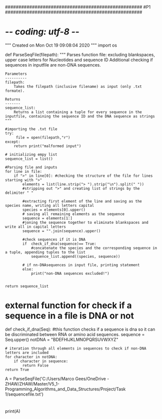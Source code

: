 ###################################################
#P1
###################################################
# -*- coding: utf-8 -*-
"""
Created on Mon Oct 19 09:08:04 2020
"""
import os
   
def ParseSeqFile(filepath):
    """
    Parses function file: excluding blankspaces, upper case letters for Nucleotides and sequence ID
    Additional checking if sequences in inputfile are non-DNA sequences.
    
    Parameters
    ----------
    filepath: 
        Takes the filepath (inclusive filename) as input (only .txt formate).
        
    Returns
    -------
    sequence_list: 
        Returns a list containing a tuple for every sequence in the inputfile, containing the sequence ID and the DNA sequence as strings
    """
    
    #importing the .txt file
    try:
         file = open(filepath,"r")
    except:
        return print("malformed input")

    # initializing empy list 
    sequence_list = list()
     
    #Parsing file and inputs
    for line in file:
        if ">" in line[0]: #checking the structure of the file for lines starting with ">"
            elements = list(line.strip("> ").strip("\n").split(" ")) 
            #stripping out ">" and creating list of strings by the delimiter " "
             
            #extracting first element of the line and saving as the species name, writing all letters capital
            species = elements[0].upper()
            # saving all remaining elements as the sequence
            sequence = elements[1:]
            #joning the sequence together to eliminate blankspaces and write all in capital letters
            sequence = "".join(sequence).upper()
           
            #check sequences if it is DNA 
            if  check_if_dna(sequence)== True:
                #concatenate the species and the corresponding sequence in a tuple, appending tuples to the list  
                sequence_list.append((species, sequence))    
                
            # if nn-DNAsequences in input file, printing statement
            else:
                print("non-DNA sequences excluded!")
                
                
    return sequence_list


# external function for check if a sequence in a file is DNA or not
def check_if_dna(Seq):
    #this function checks if a sequence is dna so it can be discriminated between RNA or amino acid sequences.
    sequence = Seq.upper()
    notDNA = "BDEFHIJKLMNOPQRSUVWXYZ"
    
    # iteration through all elements in sequences to check if non-DNA letters are included
    for character in notDNA:
        if character in sequence:
            return False
    return True



A = ParseSeqFile('C:/Users/Marco Gees/OneDrive - ZHAW/ZHAW/Master/V5_1-Programming_Algorithms_and_Data_Structures/Project/Task 1/sequencefile.txt')
# 
print(A)     
      
      
      
      
      
      
      
      
      
